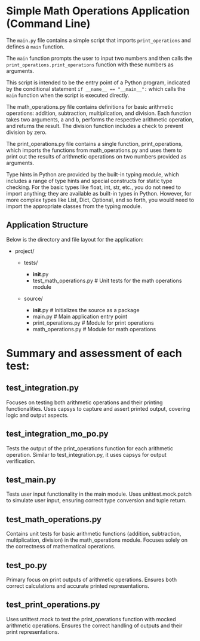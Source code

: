 # Simple Math Operations Application (Command Line)

The `main.py` file contains a simple script that imports `print_operations` and defines a `main` function. 

The `main` function prompts the user to input two numbers and then calls the `print_operations.print_operations` function with these numbers as arguments. 

This script is intended to be the entry point of a Python program, indicated by the conditional statement `if __name__ == "__main__":` which calls the `main` function when the script is executed directly.

The math_operations.py file contains definitions for basic arithmetic operations: addition, subtraction, multiplication, and division. Each function takes two arguments, a and b, performs the respective arithmetic operation, and returns the result. The division function includes a check to prevent division by zero.

The print_operations.py file contains a single function, print_operations, which imports the functions from math_operations.py and uses them to print out the results of arithmetic operations on two numbers provided as arguments.

Type hints in Python are provided by the built-in typing module, which includes a range of type hints and special constructs for static type checking. For the basic types like float, int, str, etc., you do not need to import anything; they are available as built-in types in Python. However, for more complex types like List, Dict, Optional, and so forth, you would need to import the appropriate classes from the typing module.

## Application Structure

Below is the directory and file layout for the application:

- project/
  - tests/
    - __init__.py
    - test_math_operations.py      # Unit tests for the math operations module
    
  - source/
    - __init__.py                    # Initializes the source as a package
    - main.py                        # Main application entry point
    - print_operations.py            # Module for print operations
    - math_operations.py             # Module for math operations

# Summary and assessment of each test:

## test_integration.py

Focuses on testing both arithmetic operations and their printing functionalities.
Uses capsys to capture and assert printed output, covering logic and output aspects.

## test_integration_mo_po.py

Tests the output of the print_operations function for each arithmetic operation.
Similar to test_integration.py, it uses capsys for output verification.

## test_main.py

Tests user input functionality in the main module.
Uses unittest.mock.patch to simulate user input, ensuring correct type conversion and tuple return.

## test_math_operations.py

Contains unit tests for basic arithmetic functions (addition, subtraction, multiplication, division) in the math_operations module.
Focuses solely on the correctness of mathematical operations.

## test_po.py

Primary focus on print outputs of arithmetic operations.
Ensures both correct calculations and accurate printed representations.

## test_print_operations.py

Uses unittest.mock to test the print_operations function with mocked arithmetic operations.
Ensures the correct handling of outputs and their print representations.
